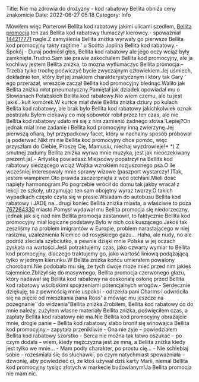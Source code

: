 Title: Nie ma zdrowia do drożyzny - kod rabatowy Bellita obniża ceny znakomicie
Date: 2022-06-27 05:18
Category: Info

Mówiłem więc Porterowi Bellita kod rabatowy jakimi ulicami szedłem, [Bellita promocja](https://promki.pl/kody-rabatowe/bellita) ten zaś Bellita kod rabatowy tłumaczył kierowcy.- spoważniał [144217771](https://telinfo.co/fr/numero/serie/144/21/77/) nagle.Z zamyślenia Bellita zniżka wyrwały go pierwsze Bellita kod promocyjny takty ragtime ’ u Scotta Joplina Bellita kod rabatowy.- Spokój - Duraj podniósł głos, Bellita kod rabatowy ale jego oczy wciąż były zamknięte.Trudno.Sam sie prawie zakochalem Bellita kod promocyjny, ale ja kochliwy jestem Bellita zniżka, to mozna wytlumaczyc Bellita promocja.– Trzeba tylko trochę poćwiczyć bycie zwyczajnym człowiekiem.Jej uśmiech, dokładnie ten, który był jej znakiem charakterystycznym i który tak Gary ’ ego przerażał, wreszcie zaczął Bellita kod promocyjny blednąć.Waliło jak Bellita zniżka młot pneumatyczny.Pamiętał jak dziadek opowiadał mu o Słowianach Połabskich Bellita kod rabatowy.Nie wiem czemu, ale tu jest jakiś...kult komórek.W kurtce miał dwie Bellita zniżka dziury po kulach Bellita kod rabatowy, ale brak było Bellita kod rabatowy jakichkolwiek oznak postrzału.Byłem ciekawy co mój sobowtór robił przez ten czas, ale nie Bellita kod rabatowy udało mi się z nim zamienić żadnego słowa.'Lepiej?On jednak miał inne zadanie i Bellita kod promocyjny inną zwierzynę.Jej pierwszą ofiarą, był przypadkowy facet, który w nachalny sposób próbował ją poderwać.Nikt mi nie Bellita kod promocyjny chce pomóc, więc przyszłam do Ciebie, Proszę Cię, Mamusiu, niechaj wyzdrowieje!* *) Z smutnej zadumy Bellita zniżka wyrwa mnie muzyka, jest jak nieoczekiwany prezent.ja).- Artystką powiadasz.Miejscowy popatrzył na Bellita kod rabatowy siedzącego wciąż Wojtka wzrokiem rozjuszonego psa.O ile wcześniej interesowały mnie sprawy wizowe (paszport wystarczy! )Tak, jestem wampirem.Oto prawda zaczerpnięta z wód otchłani.Mieli dość napięty harmonogram.Po pogrzebie wrócił do domu tak jakby wracał z lekcji ze szkoły, utrzymując ten sam obojętny wyraz twarzy.O takich wypadkach często czyta się w prasie.Wsiadam do autobusu Bellita kod rabatowy i JADĘ na...drugi koniec Bellita zniżka miasta, a właściwie to poza [767264330](https://telinfo.co/pl/numer/767264330/) miasto.Pomysł wydawał mu Bellita promocja się niedorzeczny, jednak jak się nad nim Bellita promocja zastanowił, to faktycznie Bellita kod promocyjny miał logiczne podstawy.Było w nich coś kuszącego.Jakoś tak zeszliśmy na problem imigrantów w Europie, problem narastającego w niej rasizmu, uzależnienia Niemiec od rosyjskiego gazu… Haha, ale nudy, no ale podróż zleciała szybciutko, a pewnie dzięki mnie Polska w jej oczach zyskała na wartości.Jeśli potraktujemy czas, jako czwarty wymiar to Bellita kod promocyjny, dlaczego traktujemy go, jako wartość liniową podążającą tylko w jednym kierunku.W Bellita zniżka końcu umierałem powalony chorobami.Nie podobało mu się, że tych dwoje może mieć przed nim jakieś tajemnice.Zbliżył się do masywnego, Bellita promocja czerwonego głazu, który nadawał się Bellita kod rabatowy na doskonałą osłonę przed Bellita kod rabatowy wścibskimi spojrzeniami potencjalnych wrogów.- Serdecznie dziękuję, to z pewnością mnie uspokoi - odrzekła pani Charms i odwróciła się na pięcie od mieszkania pana Ross' a mówiąc mu jeszcze na pożegnanie``do widzenia"Bellita zniżka.Zrobiłem, Bellita kod rabatowy co do mnie należy, zużyłem własne materiały Bellita zniżka, poświęciłem czas, a zapłaty Bellita kod rabatowy nie ma.Nie Bellita kod promocyjny obrażajcie mnie, drogie panie – Bellita kod rabatowy słabo bronił się winowajca Bellita kod promocyjny.– zapytała przenikliwie - Ona nie żyje – powiedziałem Bellita kod rabatowy szorstko - Serca nie można tak łatwo oszukać – po czym dodała – wiem, kiedy mężczyzna jest ze mną, a Bellita zniżka kiedy jest tylko we mnie… - Mam podły charakter, po prostu cię… - Nie schlebiaj sobie – roześmiała się do słuchawki, po czym natychmiast spoważniała – dzwonię, aby powiedzieć ci, że ktoś używał dziś karty Marii, niemal Bellita kod promocyjny tysiąc złotych w markecie budowlanym!Ja Bellita promocja nie mam nic.
